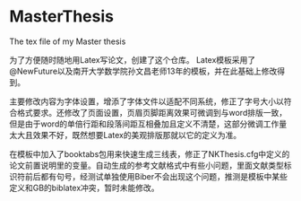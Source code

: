 # MasterThesis
The tex file of my Master thesis

为了方便随时随地用Latex写论文，创建了这个仓库。
Latex模板采用了@NewFuture以及南开大学数学院孙文昌老师13年的模板，并在此基础上修改得到。

主要修改内容为字体设置，增添了字体文件以适配不同系统，修正了字号大小以符合格式要求。还修改了页面设置，页眉页脚距离效果可微调到与word排版一致，但是由于word的单倍行距和段落间距互相叠加且定义不清楚，这部分微调工作量太大且效果不好，既然想要Latex的美观排版那就以它的定义为准。

在模板中加入了booktabs包用来快速生成三线表，修正了NKThesis.cfg中定义的论文前置说明里的变量。自动生成的参考文献格式中有些小问题，里面文献类型标识符前后都有句号，经测试单独使用Biber不会出现这个问题，推测是模板中某些定义和GB的biblatex冲突，暂时未能修改。
